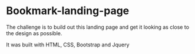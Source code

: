 # Bookmark-landing-page

The challenge is to build out this landing page and get it looking as close to the design as possible.

It was built with HTML, CSS, Bootstrap and Jquery
